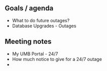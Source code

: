 ## Goals / agenda 
* What to do future outages? 
* Database Upgrades - Outages

## Meeting notes
* My UMB Portal - 24/7
* How much notice to give for a 24/7 outage 
* 

